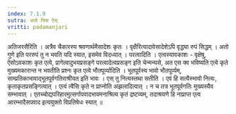 ```yaml
---
index: 7.1.9
sutra: अतो भिस ऐस्
vritti: padamanjari
---
```


  अतिजरसैरिति । अत्रैव चैकारस्य श्रवणार्थमैसादेशः कृतः । वृक्षैरित्यादावेसादेशेऽपि वृद्ध्या रुपं सिद्धम् । अतो गुणे इति पररुपं तु न भवति यदि स्यात, इसमेव विदध्यात् ।  परत्वादिति । एत्वस्यावकाशः - वृक्षेषु, ऐसोऽवकाशः कृत एत्वे, प्रागेत्वादुभयप्रसङ्गे परत्वादेत्वप्रसङ्ग इति चेन्मन्यसे, अत एस क्व भविष्यति एत्वे कृते मुख्यमकारान्त न भवतीति प्रश्नः कृत एत्वे भौतपूर्व्यादिति । भूतपूर्वस्य भावो भौतपूर्व्यम्, साम्प्रतिकाभावाद्भूतपूर्वगतिराश्रीयत इति भावः । एस् तु नित्यस्तथा सतीति । एवं हि सत्यैस्भावो नित्यः, कृताकृतप्रसङ्गित्वात् । एत्वं त्वैसि कृते न प्राप्नोति अझलादित्वात् । न च तत्र भूतपूर्वगतिः मुख्यस्यैव सम्भावात् । एतच्चोद्यपरिहारमुत्सर्गापवादभावमनाश्रित्य कृतं द्रष्टव्यम्, तदाश्रयणे हि नाप्राप्त एत्व आरम्भादैसपवाद इत्ययुक्तो विप्रतिषेधः स्यात् ॥